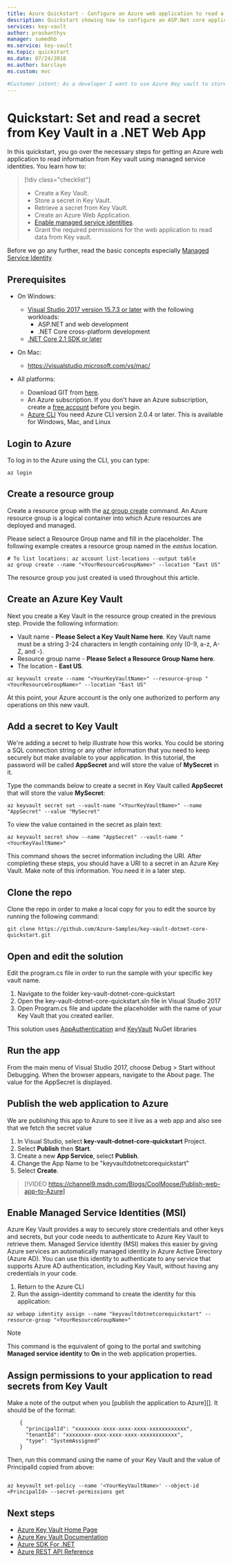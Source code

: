 ```yaml
---
title: Azure Quickstart - Configure an Azure web application to read a secret from Key vault | Microsoft Docs
description: Quickstart showing how to configure an ASP.Net core application to read a secret from Key vault
services: key-vault
author: prashanthyv
manager: sumedhb
ms.service: key-vault
ms.topic: quickstart
ms.date: 07/24/2018
ms.author: barclayn
ms.custom: mvc

#Customer intent: As a developer I want to use Azure Key vault to store secrets for my app, so that they are kept secure.
---
```


# Quickstart: Set and read a secret from Key Vault in a .NET Web App

In this quickstart, you go over the necessary steps for getting an Azure web application to read information from Key vault using managed service identities. You learn how to:

> [!div class="checklist"]
> * Create a Key Vault.
> * Store a secret in Key Vault.
> * Retrieve a secret from Key Vault.
> * Create an Azure Web Application.
> * [Enable managed service identities](../active-directory/managed-service-identity/overview.md).
> * Grant the required permissions for the web application to read data from Key vault.

Before we go any further, read the basic concepts especially [Managed Service Identity](../active-directory/managed-service-identity/overview.md)

## Prerequisites

* On Windows:
  * [Visual Studio 2017 version 15.7.3 or later](https://www.microsoft.com/net/download/windows) with the following workloads:
    * ASP.NET and web development
    * .NET Core cross-platform development
  * [.NET Core 2.1 SDK or later](https://www.microsoft.com/net/download/windows)

* On Mac:
  * https://visualstudio.microsoft.com/vs/mac/

* All platforms:
  * Download GIT from [here](https://git-scm.com/downloads).
  * An Azure subscription. If you don't have an Azure subscription, create a [free account](https://azure.microsoft.com/free/?WT.mc_id=A261C142F) before you begin.
  * [Azure CLI](https://docs.microsoft.com/cli/azure/install-azure-cli?view=azure-cli-latest) You need Azure CLI version 2.0.4 or later. This is available for Windows, Mac, and Linux

## Login to Azure

   To log in to the Azure using the CLI, you can type:

```azurecli
az login
```

## Create a resource group

Create a resource group with the [az group create](/cli/azure/group#az_group_create) command. An Azure resource group is a logical container into which Azure resources are deployed and managed.

Please select a Resource Group name and fill in the placeholder.
The following example creates a resource group named *<YourResourceGroupName>* in the *eastus* location.

```azurecli
# To list locations: az account list-locations --output table
az group create --name "<YourResourceGroupName>" --location "East US"
```

The resource group you just created is used throughout this article.

## Create an Azure Key Vault

Next you create a Key Vault in the resource group created in the previous step. Provide the following information:

* Vault name - **Please Select a Key Vault Name here**. Key Vault name must be a string 3-24 characters in length containing only (0-9, a-z, A-Z, and -).
* Resource group name - **Please Select a Resource Group Name here**.
* The location - **East US**.

```azurecli
az keyvault create --name "<YourKeyVaultName>" --resource-group "<YourResourceGroupName>" --location "East US"
```

At this point, your Azure account is the only one authorized to perform any operations on this new vault.

## Add a secret to Key Vault

We're adding a secret to help illustrate how this works. You could be storing a SQL connection string or any other information that you need to keep securely but make available to your application. In this tutorial, the password will be called **AppSecret** and will store the value of **MySecret** in it.

Type the commands below to create a secret in Key Vault called **AppSecret** that will store the value **MySecret**:

```azurecli
az keyvault secret set --vault-name "<YourKeyVaultName>" --name "AppSecret" --value "MySecret"
```

To view the value contained in the secret as plain text:

```azurecli
az keyvault secret show --name "AppSecret" --vault-name "<YourKeyVaultName>"
```

This command shows the secret information including the URI. After completing these steps, you should have a URI to a secret in an Azure Key Vault. Make note of this information. You need it in a later step.

## Clone the repo

Clone the repo in order to make a local copy for you to edit the source by running the following command:

```
git clone https://github.com/Azure-Samples/key-vault-dotnet-core-quickstart.git
```

## Open and edit the solution

Edit the program.cs file in order to run the sample with your specific key vault name.

1. Navigate to the folder key-vault-dotnet-core-quickstart
2. Open the key-vault-dotnet-core-quickstart.sln file in Visual Studio 2017
3. Open Program.cs file and update the placeholder <YourKeyVaultName> with the name of your Key Vault that you created earlier.

This solution uses [AppAuthentication](https://www.nuget.org/packages/Microsoft.Azure.Services.AppAuthentication) and [KeyVault](https://www.nuget.org/packages/Microsoft.Azure.KeyVault) NuGet libraries

## Run the app

From the main menu of Visual Studio 2017, choose Debug > Start without Debugging. When the browser appears, navigate to the About page. The value for the AppSecret is displayed.

## Publish the web application to Azure

We are publishing this app to Azure to see it live as a web app and also see that we fetch the secret value

1. In Visual Studio, select **key-vault-dotnet-core-quickstart** Project.
2. Select **Publish** then **Start**.
3. Create a new **App Service**, select **Publish**.
4. Change the App Name to be "keyvaultdotnetcorequickstart"
5. Select **Create**.

>[!VIDEO https://channel9.msdn.com/Blogs/CoolMoose/Publish-web-app-to-Azure]

## Enable Managed Service Identities (MSI)

Azure Key Vault provides a way to securely store credentials and other keys and secrets, but your code needs to authenticate to Azure Key Vault to retrieve them. Managed Service Identity (MSI) makes this easier by giving Azure services an automatically managed identity in Azure Active Directory (Azure AD). You can use this identity to authenticate to any service that supports Azure AD authentication, including Key Vault, without having any credentials in your code.

1. Return to the Azure CLI
2. Run the assign-identity command to create the identity for this application:

```azurecli
az webapp identity assign --name "keyvaultdotnetcorequickstart" --resource-group "<YourResourceGroupName>"
```

>[!NOTE]
>This command is the equivalent of going to the portal and switching **Managed service identity** to **On** in the web application properties.

## Assign permissions to your application to read secrets from Key Vault

Make a note of the output when you [publish the application to Azure][]. It should be of the format:
        
        {
          "principalId": "xxxxxxxx-xxxx-xxxx-xxxx-xxxxxxxxxxxx",
          "tenantId": "xxxxxxxx-xxxx-xxxx-xxxx-xxxxxxxxxxxx",
          "type": "SystemAssigned"
        }
        
Then, run this command using the name of your Key Vault and the value of PrincipalId copied from above:

```azurecli

az keyvault set-policy --name '<YourKeyVaultName>' --object-id <PrincipalId> --secret-permissions get

```

## Next steps

* [Azure Key Vault Home Page](https://azure.microsoft.com/services/key-vault/)
* [Azure Key Vault Documentation](https://docs.microsoft.com/azure/key-vault/)
* [Azure SDK For .NET](https://github.com/Azure/azure-sdk-for-net)
* [Azure REST API Reference](https://docs.microsoft.com/rest/api/keyvault/)
